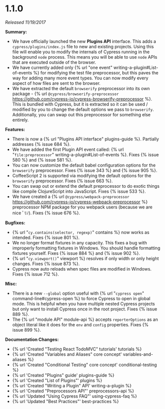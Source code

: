 # 1.1.0

*Released 11/19/2017*

**Summary:**

- We have officially launched the new **Plugins API** interface. This adds a `cypress/plugins/index.js` file to new and existing projects. Using this file will enable you to modify the internals of Cypress running in the background `node` process. This means you will be able to use `node` APIs that are executed outside of the browser.
- We have currently added only {% url "one event" writing-a-plugin#List-of-events %} for modifying the test file preprocessor, but this paves the way for adding many more event types. You can now modify every aspect of how files are sent to the browser.
- We have extracted the default `browserify` preprocessor into its own package - {% url `@cypress/browserify-preprocessor` https://github.com/cypress-io/cypress-browserify-preprocessor %}. This is bundled with Cypress, but it is extracted so it can be used / modified by you to change the default options we pass to `browserify`. Additionally, you can swap out this preprocessor for something else entirely.

**Features:**
- There is now a {% url "Plugins API interface" plugins-guide %}. Partially addresses {% issue 684 %}.
- We have added the first Plugin API event called: {% url "`file:preprocessor`" writing-a-plugin#List-of-events %}. Fixes {% issue 580 %} and {% issue 581 %}.
- You can now customize the default babel configuration options for the `browserify` preprocessor. Fixes {% issue 343 %} and {% issue 905 %}.
- CoffeeScript 2 is supported via modifying the default options for the `browserify` preprocessor. Fixes {% issue 663 %}.
- You can swap out or extend the default preprocessor to do exotic things like compile ClojureScript into JavaScript. Fixes {% issue 533 %}.
- We have created a {% url `@cypress/webpack-preprocessor` https://github.com/cypress-io/cypress-webpack-preprocessor %} preprocessor NPM package for you webpack users (because we are nice ￰ﾟﾘﾉ). Fixes {% issue 676 %}.

**Bugfixes:**

- {% url "`cy.contains(selector, regexp)`" contains %} now works as intended. Fixes {% issue 801 %}.
- We no longer format fixtures in any capacity. This fixes a bug with improperly formatting fixtures in Windows. You should handle formatting fixtures yourself. Fixes {% issue 884 %} and {% issue 902 %}.
- {% url "`cy.viewport()`" viewport %} resolves if only width or only height changes. Fixes {% issue 873 %}.
- Cypress now auto reloads when spec files are modified in Windows. Fixes {% issue 712 %}.

**Misc:**

- There is a new `--global` option useful with {% url "`cypress open`" command-line#cypress-open %} to force Cypress to open in global mode. This is helpful when you have multiple nested Cypress projects but only want to install Cypress once in the root project. Fixes {% issue 889 %}.
- The {% url "module API" module-api %} accepts `reporterOptions` as an object literal like it does for the `env` and `config` properties. Fixes {% issue 899 %}.

**Documentation Changes:**

- {% url 'Created "Testing React TodoMVC" tutorials' tutorials %}
- {% url 'Created "Variables and Aliases" core concept' variables-and-aliases %}
- {% url 'Created "Conditional Testing" core concept' conditional-testing %}
- {% url 'Created "Plugins" guide' plugins-guide %}
- {% url 'Created "List of Plugins"' plugins %}
- {% url 'Created "Writing a Plugin" API' writing-a-plugin %}
- {% url 'Created "Preprocessors API"' preprocessors-api %}
- {% url 'Updated "Using Cypress FAQ"' using-cypress-faq %}
- {% url 'Updated "Best Practices"' best-practices %}

